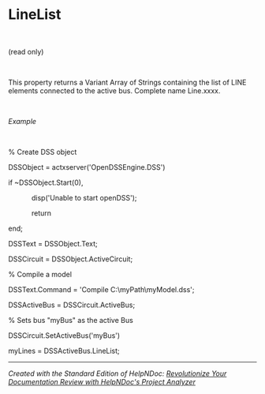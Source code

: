 # LineList

&nbsp;

(read only)

&nbsp;

This property returns a Variant Array of Strings containing the list of LINE elements connected to the active bus. Complete name Line.xxxx.

&nbsp;

*Example*

&nbsp;

% Create DSS object

DSSObject = actxserver('OpenDSSEngine.DSS')

if ~DSSObject.Start(0),

&nbsp; &nbsp; &nbsp; &nbsp; &nbsp; &nbsp; disp('Unable to start openDSS');

&nbsp; &nbsp; &nbsp; &nbsp; &nbsp; &nbsp; return

end;

DSSText = DSSObject.Text;

DSSCircuit = DSSObject.ActiveCircuit;

% Compile a model &nbsp; &nbsp;

DSSText.Command = 'Compile C:\\myPath\\myModel.dss';

DSSActiveBus = DSSCircuit.ActiveBus;

% Sets bus "myBus" as the active Bus

DSSCircuit.SetActiveBus('myBus')

myLines = DSSActiveBus.LineList;

***
_Created with the Standard Edition of HelpNDoc: [Revolutionize Your Documentation Review with HelpNDoc's Project Analyzer](<https://www.helpndoc.com/feature-tour/advanced-project-analyzer/>)_
